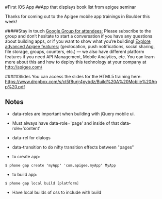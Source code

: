 #First IOS App
##App that displays book list from apigee seminar

Thanks for coming out to the Apigee mobile app trainings in Boulder this week!

#####Stay in touch
[Google Group for attendees:](https://groups.google.com/forum/?fromgroups#!forum/app-craft) Please subscribe to the group and don’t hesitate to start a conversation if you have any questions about building apps, or if you want to show what you’re building!
[Explore advanced Apigee features:](http://apigee.com/docs/app_services) (geolocation, push notifications, social sharing, file storage, groups, counters, etc.) — we also have different platform features if you need API Management, Mobile Analytics, etc. You can learn more about this and how to deploy this technology at your company at http://apigee.com/

#####Slides
You can access the slides for the HTML5 training here:
https://www.dropbox.com/s/ct5f8urjr4pybdz/Build%20A%20Mobile%20App%20.pdf

Notes
------
* data-roles are important when building with jQuery mobile ui.

* Must always have data-role='page' and inside of that data-role='content'

* data-rel for dialogs

* data-transition to do nifty transition effects between "pages"

* to create app:

```
$ phone gap create 'myApp' 'com.apigee.myApp' MyApp
```

* to build app:

```
$ phone gap local build [platform]
```

* Have local builds of css to include with build
